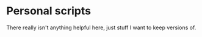 # Personal scripts

There really isn't anything helpful here, just stuff I want to keep versions of.

